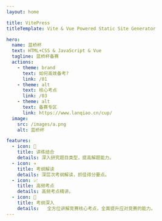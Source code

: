 ```yaml
---
layout: home

title: VitePress
titleTemplate: Vite & Vue Powered Static Site Generator

hero:
  name: 蓝桥杯
  text: HTML+CSS & JavaScript & Vue
  tagline: 蓝桥杯备赛
  actions:
    - theme: brand
      text: 如何高效备考?
      link: /01
    - theme: alt
      text: 核心考点
      link: /03
    - theme: alt
      text: 备赛专区
      link: https://www.lanqiao.cn/cup/
  image:
    src: /images/a.png
    alt: 蓝桥杯

features:
  - icon: 📝
    title: 讲练结合
    details: 深入研究题目类型，提高解题能力。
  - icon: ✈️
    title: 考纲解读
    details: 深层次考纲解读，抓佳得分要点。
  - icon: 📈
    title: 高频考点
    details: 高频考点精讲。
  - icon: 🚀
    title: 考纲深入
    details:   全方位讲解竞赛核心考点，全面提升应对竞赛的能力。
---
```

<style>
:root {
  --vp-home-hero-name-color: transparent;
  --vp-home-hero-name-background: -webkit-linear-gradient(120deg, #bd34fe 30%, #41d1ff);

  --vp-home-hero-image-background-image: linear-gradient(-45deg, #bd34fe 50%, #47caff 50%);
  --vp-home-hero-image-filter: blur(44px);
}

@media (min-width: 640px) {
  :root {
    --vp-home-hero-image-filter: blur(56px);
  }
}

@media (min-width: 960px) {
  :root {
    --vp-home-hero-image-filter: blur(68px);
  }
}
</style>
